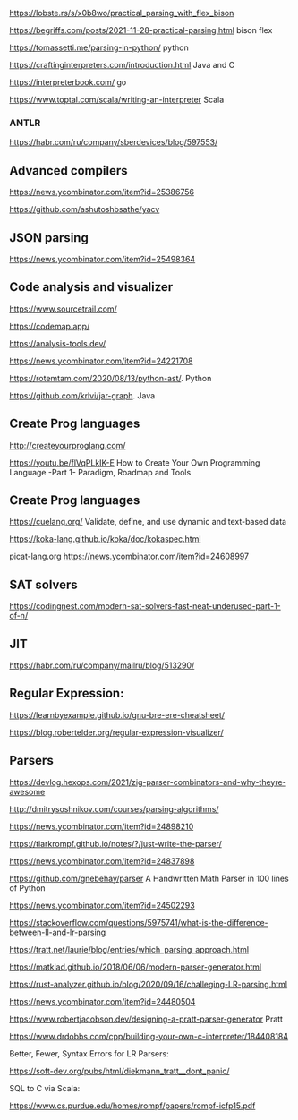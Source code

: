 https://lobste.rs/s/x0b8wo/practical_parsing_with_flex_bison

https://begriffs.com/posts/2021-11-28-practical-parsing.html  bison flex

https://tomassetti.me/parsing-in-python/ python

https://craftinginterpreters.com/introduction.html Java and C 

https://interpreterbook.com/ go

https://www.toptal.com/scala/writing-an-interpreter Scala

### ANTLR

https://habr.com/ru/company/sberdevices/blog/597553/

## Advanced compilers

https://news.ycombinator.com/item?id=25386756

https://github.com/ashutoshbsathe/yacv

## JSON parsing

https://news.ycombinator.com/item?id=25498364

## Code analysis and visualizer

https://www.sourcetrail.com/

https://codemap.app/

https://analysis-tools.dev/

https://news.ycombinator.com/item?id=24221708

https://rotemtam.com/2020/08/13/python-ast/. Python

https://github.com/krlvi/jar-graph. Java

## Create Prog languages

http://createyourproglang.com/

https://youtu.be/flVqPLkIK-E  How to Create Your Own Programming Language -Part 1- Paradigm, Roadmap and Tools

## Create Prog languages
https://cuelang.org/ Validate, define, and use dynamic and text-based data

https://koka-lang.github.io/koka/doc/kokaspec.html

picat-lang.org https://news.ycombinator.com/item?id=24608997


## SAT solvers

https://codingnest.com/modern-sat-solvers-fast-neat-underused-part-1-of-n/

## JIT
<https://habr.com/ru/company/mailru/blog/513290/>

## Regular Expression:

https://learnbyexample.github.io/gnu-bre-ere-cheatsheet/

<https://blog.robertelder.org/regular-expression-visualizer/>

## Parsers

https://devlog.hexops.com/2021/zig-parser-combinators-and-why-theyre-awesome

http://dmitrysoshnikov.com/courses/parsing-algorithms/

https://news.ycombinator.com/item?id=24898210

https://tiarkrompf.github.io/notes/?/just-write-the-parser/

https://news.ycombinator.com/item?id=24837898

https://github.com/gnebehay/parser  A Handwritten Math Parser in 100 lines of Python

https://news.ycombinator.com/item?id=24502293

https://stackoverflow.com/questions/5975741/what-is-the-difference-between-ll-and-lr-parsing

https://tratt.net/laurie/blog/entries/which_parsing_approach.html

https://matklad.github.io/2018/06/06/modern-parser-generator.html

https://rust-analyzer.github.io/blog/2020/09/16/challeging-LR-parsing.html
 
https://news.ycombinator.com/item?id=24480504 

https://www.robertjacobson.dev/designing-a-pratt-parser-generator  Pratt

https://www.drdobbs.com/cpp/building-your-own-c-interpreter/184408184

Better, Fewer, Syntax Errors for LR Parsers:

<https://soft-dev.org/pubs/html/diekmann_tratt__dont_panic/>

SQL to C via Scala:

<https://www.cs.purdue.edu/homes/rompf/papers/rompf-icfp15.pdf>


